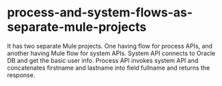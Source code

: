 # process-and-system-flows-as-separate-mule-projects
It has two separate Mule projects. One having flow for process APIs, and another having Mule flow for system APIs.  System API connects to Oracle DB and get the basic user info. Process API invokes system API and concatenates firstname and lastname into field fullname and returns the response.
